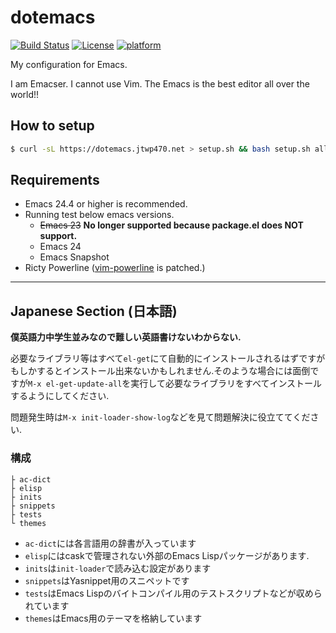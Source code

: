 # dotemacs
[![Build Status](https://img.shields.io/travis/jtwp470/dotemacs.svg?style=flat-square)](https://travis-ci.org/jtwp470/dotemacs)
[![License](http://img.shields.io/badge/license-MIT-blue.svg?style=flat-square)]()
[![platform](https://img.shields.io/badge/platform-OS%20X%20%7C%20Linux-808080.svg?style=flat-square)]()

My configuration for Emacs.

I am Emacser. I cannot use Vim. The Emacs is the best editor all over the world!!

## How to setup

```sh
$ curl -sL https://dotemacs.jtwp470.net > setup.sh && bash setup.sh all
```

## Requirements

* Emacs 24.4 or higher is recommended.
* Running test below emacs versions.
    * <del>Emacs 23</del> <strong>No longer supported because package.el does NOT support.</strong>
    * Emacs 24
    * Emacs Snapshot
* Ricty Powerline ([vim-powerline](https://github.com/Lokaltog/vim-powerline/tree/develop/fontpatcher) is patched.)

---

## Japanese Section (日本語)
**僕英語力中学生並みなので難しい英語書けないわからない.**

必要なライブラリ等はすべて`el-get`にて自動的にインストールされるはずですがもしかするとインストール出来ないかもしれません.そのような場合には面倒ですが`M-x el-get-update-all`を実行して必要なライブラリをすべてインストールするようにしてください.

問題発生時は`M-x init-loader-show-log`などを見て問題解決に役立ててください.

### 構成

```
├ ac-dict
├ elisp
├ inits
├ snippets
├ tests
└ themes
```

* ```ac-dict```には各言語用の辞書が入っています
* ```elisp```にはcaskで管理されない外部のEmacs Lispパッケージがあります.
* ```inits```は```init-loader```で読み込む設定があります
* ```snippets```はYasnippet用のスニペットです
* ```tests```はEmacs Lispのバイトコンパイル用のテストスクリプトなどが収められています
* ```themes```はEmacs用のテーマを格納しています
